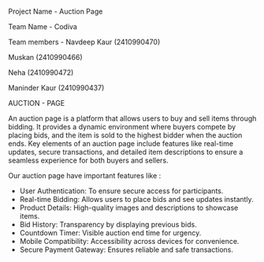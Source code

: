 Project Name - Auction Page

Team Name - Codiva

Team members -
Navdeep Kaur (2410990470)

Muskan (2410990466)

Neha (2410990472)

Maninder Kaur (2410990437) 
               
AUCTION - PAGE

An auction page is a platform that allows users to buy and sell items through bidding. It provides a dynamic environment where buyers compete by placing bids, and the item is sold to the highest bidder when the auction ends. Key elements of an auction page include features like real-time updates, secure transactions, and detailed item descriptions to ensure a seamless experience for both buyers and sellers.

Our auction page have important features like :
- User Authentication: To ensure secure access for participants.
- Real-time Bidding: Allows users to place bids and see updates instantly.
- Product Details: High-quality images and descriptions to showcase items.
- Bid History: Transparency by displaying previous bids.
- Countdown Timer: Visible auction end time for urgency.
- Mobile Compatibility: Accessibility across devices for convenience.
- Secure Payment Gateway: Ensures reliable and safe transactions.
